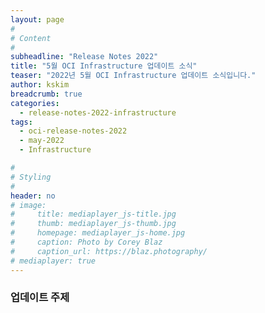 ```yaml
---
layout: page
#
# Content
#
subheadline: "Release Notes 2022"
title: "5월 OCI Infrastructure 업데이트 소식"
teaser: "2022년 5월 OCI Infrastructure 업데이트 소식입니다."
author: kskim
breadcrumb: true
categories:
  - release-notes-2022-infrastructure
tags:
  - oci-release-notes-2022
  - may-2022
  - Infrastructure

#
# Styling
#
header: no
# image:
#     title: mediaplayer_js-title.jpg
#     thumb: mediaplayer_js-thumb.jpg
#     homepage: mediaplayer_js-home.jpg
#     caption: Photo by Corey Blaz
#     caption_url: https://blaz.photography/
# mediaplayer: true
---
```


### 업데이트 주제
